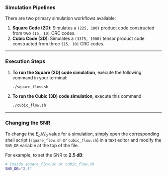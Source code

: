 ### Simulation Pipelines

There are two primary simulation workflows available:

1.  **Square Code (2D)**: Simulates a `(225, 100)` product code constructed from two `(15, 10)` CRC codes.
2.  **Cubic Code (3D)**: Simulates a `(3375, 1000)` tensor product code constructed from three `(15, 10)` CRC codes.

***

### Execution Steps
1.  **To run the Square (2D) code simulation**, execute the following command in your terminal:
    ```bash
    ./square_flow.sh
    ```

2.  **To run the Cubic (3D) code simulation**, execute this command:
    ```bash
    ./cubic_flow.sh
    ```
***

### Changing the SNR
To change the $E_b/N_0$ value for a simulation, simply open the corresponding shell script (`square_flow.sh` or `cubic_flow.sh`) in a text editor and modify the `SNR_DB` variable at the top of the file.

For example, to set the SNR to **2.5 dB**:
```sh
# Inside square_flow.sh or cubic_flow.sh
SNR_DB="2.5"
```
